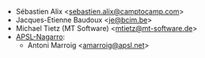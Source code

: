 - Sébastien Alix \<<sebastien.alix@camptocamp.com>\>
- Jacques-Etienne Baudoux \<<je@bcim.be>\>
- Michael Tietz (MT Software) \<<mtietz@mt-software.de>\>
- [APSL-Nagarro](https://apsl.tech):
  - Antoni Marroig  \<<amarroig@apsl.net>\>
  